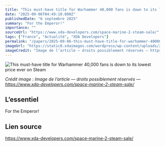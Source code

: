 ```yaml
---
title: "This must-have title for Warhammer 40,000 fans is down to its lowest price ever on Steam"
date: "2025-09-06T04:49:10.000Z"
publishedDate: "6 septembre 2025"
summary: "For the Emperor!"
importance: ""
sourceUrl: "https://www.xda-developers.com/space-marine-2-steam-sale/"
tags: ["France", "Actualité", "XDA Developers"]
permalink: "/papers/2025-09-06-this-must-have-title-for-warhammer-40000-fans-is-down-to-its-lowest-price-ever-on-steam"
imageUrl: "https://static0.xdaimages.com/wordpress/wp-content/uploads/2025/06/indiegamessteamrefundpolicyeditorial_newfeatureimage.jpg?w=1600&h=900&fit=crop"
imageCredit: "Image de l’article — droits possiblement réservés — https://www.xda-developers.com/space-marine-2-steam-sale/"
---
```


![This must-have title for Warhammer 40,000 fans is down to its lowest price ever on Steam](https://static0.xdaimages.com/wordpress/wp-content/uploads/2025/06/indiegamessteamrefundpolicyeditorial_newfeatureimage.jpg?w=1600&h=900&fit=crop)

*Crédit image : Image de l’article — droits possiblement réservés — https://www.xda-developers.com/space-marine-2-steam-sale/*

## L’essentiel

For the Emperor!

## Lien source

https://www.xda-developers.com/space-marine-2-steam-sale/
